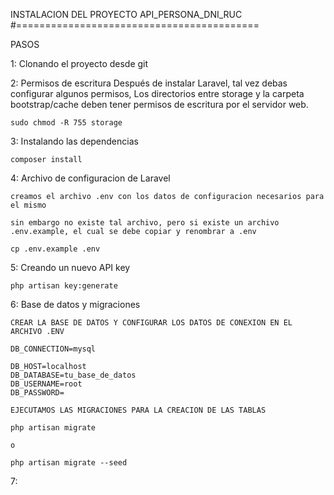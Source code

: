 INSTALACION DEL PROYECTO API_PERSONA_DNI_RUC
#==========================================

PASOS

1: Clonando el proyecto desde git

2: Permisos de escritura
    Después de instalar Laravel, tal vez debas configurar algunos permisos, Los directorios entre storage y la carpeta bootstrap/cache deben tener permisos de escritura por el servidor web.

    sudo chmod -R 755 storage

3: Instalando las dependencias
    
    composer install

4: Archivo de configuracion de Laravel

    creamos el archivo .env con los datos de configuracion necesarios para el mismo

    sin embargo no existe tal archivo, pero si existe un archivo .env.example, el cual se debe copiar y renombrar a .env

    cp .env.example .env

5: Creando un nuevo API key

    php artisan key:generate

6: Base de datos y migraciones
    
    CREAR LA BASE DE DATOS Y CONFIGURAR LOS DATOS DE CONEXION EN EL ARCHIVO .ENV

    DB_CONNECTION=mysql

    DB_HOST=localhost
    DB_DATABASE=tu_base_de_datos
    DB_USERNAME=root
    DB_PASSWORD=

    EJECUTAMOS LAS MIGRACIONES PARA LA CREACION DE LAS TABLAS

    php artisan migrate
    
    o

    php artisan migrate --seed

7: